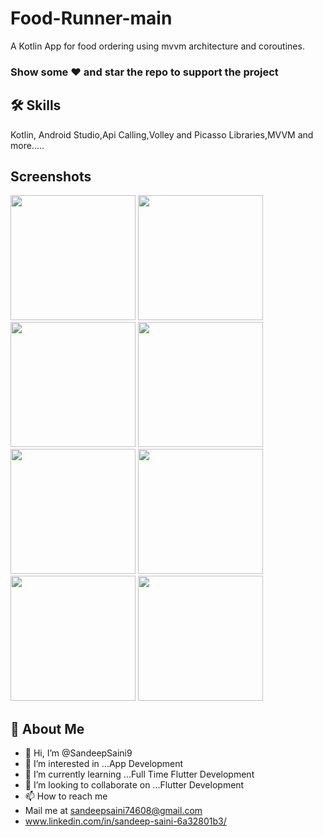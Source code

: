 # Food-Runner-main

A Kotlin App for food ordering using mvvm architecture and coroutines.

### Show some ❤️ and star the repo to support the project

## 🛠 Skills
Kotlin, Android Studio,Api Calling,Volley and Picasso Libraries,MVVM and more.....

## Screenshots

<p float="right">
<img src="Food-Runner-main/Ss/Screenshot_20230225_050320.jpg" width="200"/>                     
<img src="Food-Runner-main/Ss/Screenshot_20230225_050338.jpg" width="200"/>   
<img src="Food-Runner-main/Ss/Screenshot_20230225_050345.jpg" width="200"/>     
<img src="Food-Runner-main/Ss/Screenshot_20230225_050353.jpg" width="200"/>
<img src="Food-Runner-main/Ss/Screenshot_20230225_050401.jpg" width="200"/>
<img src="Food-Runner-main/Ss/Screenshot_20230225_050408.jpg" width="200"/>
<img src="Food-Runner-main/Ss/Screenshot_20230225_050418.jpg" width="200"/>
<img src="Food-Runner-main/Ss/Screenshot_20230225_050425.jpg" width="200"/>
</p>

## 🚀 About Me
- 👋 Hi, I’m @SandeepSaini9
- 👀 I’m interested in ...App Development
- 🌱 I’m currently learning ...Full Time Flutter Development
- 💞️ I’m looking to collaborate on ...Flutter Development
- 📫 How to reach me 
- Mail me at sandeepsaini74608@gmail.com
- www.linkedin.com/in/sandeep-saini-6a32801b3/
